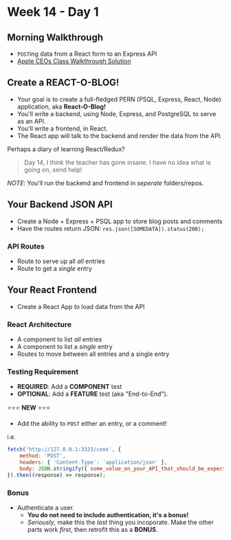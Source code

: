 # Week 14 - Day 1

## Morning Walkthrough

* `POST`ing data from a React form to an Express API
* [Apple CEOs Class Walkthrough Solution](https://github.com/seanrreid/apple_ceos_frontend_v_3_21/tree/add-post-routes)

## Create a REACT-O-BLOG!

* Your goal is to create a full-fledged PERN (PSQL, Express, React, Node) application, aka **React-O-Blog!**
* You'll write a backend, using Node, Express, and PostgreSQL to serve as an API.
* You'll write a frontend, in React.
* The React app will talk to the backend and render the data from the API.

Perhaps a diary of learning React/Redux?
> Day 14, I think the teacher has gone insane.  I have no idea what is going on, send help!

*NOTE*: You'll run the backend and frontend in _seperate_ folders/repos.

## Your Backend JSON API

* Create a Node + Express + PSQL app to store blog posts and comments
* Have the routes return JSON: `res.json([SOMEDATA]).status(200);`

### API Routes

* Route to serve up all _all_ entries
* Route to get a _single_ entry

## Your React Frontend

* Create a React App to load data from the API

### React Architecture

* A component to list _all_ entries
* A component to list a _single_ entry
* Routes to move between all entries and a single entry

### Testing Requirement

* **REQUIRED**: Add a **COMPONENT** test
* **OPTIONAL**: Add a **FEATURE** test (aka "End-to-End").

⭐️⭐️⭐️ **NEW** ⭐️⭐️⭐️

* Add the ability to `POST` either an entry, or a comment!

i.e.

```jsx
fetch('http://127.0.0.1:3333/ceos', {
    method: 'POST',
    headers: { 'Content-Type': 'application/json' },
    body: JSON.stringify({ some_value_on_your_API_that_should_be_expected: some_value_from_state_that_you_should_create })
}).then((response) => response);
```

### Bonus

* Authenticate a user.
  * **You do not need to include authentication, it's a bonus!**
  * _Seriously_, make this the _last_ thing you incoporate. Make the other parts work _first_, then retrofit this as a **BONUS**.
